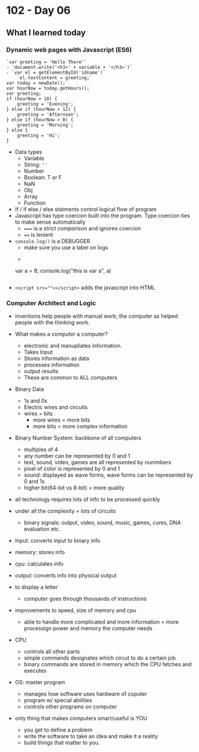 # 102 - Day 06

## What I learned today

### Dynamic web pages with Javascript (ES6)
```
`var greeting = 'Hello There'`
- `document.write('<h3>' + variable + '</h3>')`
- `var el = getElementById('idname')`
    `el.textContent = greeting;`
var today = newDate();
var hourNow = today.getHours();
var greeting;
if (hourNow > 18) {
    greeting = 'Evening';
} else if (hourNow > 12) {
    greeting = 'Afternoon';
} else if (hourNow > 0) {
    greeting = 'Morning';
} else {
    greeting = 'Hi';
}
```

- Data types
    - Variable
    - String: `''`
    - Number
    - Boolean: T or F
    - NaN
    - Obj
    - Array
    - Function
- If / if else / else statments control logical flow of program
- Javascript has type coercion built into the program. Type coercion ties to make sense automatically
    - `===` is a strict *comparison* and ignores coercion
    - `==` is lenient
- `console.log()` is a  DEBUGGER
    - make sure you use a label on logs
    - ```
    var a = 8;
    console.log("this is var a", a)
    ```
- `<script src=""></script>` adds the javascript into HTML

### Computer Architect and Logic
- inventions help people with manual work; the computer as helped people with the thinking work.
- What makes a computer a computer?
    - electronic and manupliates information.
    - Takes Input
    - Stores information as data
    - processes information
    - output results
    - These are common to ALL computers

- Binary Data
    - 1s and 0s
    - Electric wires and circuits
    - wires = bits
        - more wires = more bits
        - more bits = more complex information

- Binary Number System: backbone of all computers
    - multiples of 4
    - any number can be represented by 0 and 1
    - text, sound, video, games are all represented by nummbers
    - pixel of color is represented by 0 and 1
    - sound: displayed as wave forms, wave forms can be represented by 0 and 1s
    - higher bit(64-bit vs 8-bit) = more quality

- all technology requires lots of info to be processed quickly
- under all the complexity = lots of circuits
    - binary signals: output, video, sound, music, games, cures, DNA evaluation etc.

- Input: converts input to binary info
- memory: stores info
- cpu: calculates info
- output: converts info into physical output

- to display a letter 
    - computer goes through thousands of instructions
- improvements to speed, size of memory and cpu
    - able to handle more complicated and more information = more processign power and memory the computer needs

- CPU
    - controls all other parts
    - simple commands designates which circut to do a certain job
    - binary commands are stored in memory which the CPU fetches and executes

- OS: master program
    - manages how software uses hardware of coputer
    - program w/ special abilities
    - controls other programs on computer

- only thing that makes computers smart/useful is YOU
    - you get to define a problem
    - write the software to take an idea and make it a reality
    - build things that matter to you.